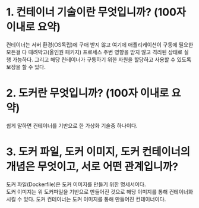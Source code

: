 # 1. 컨테이너 기술이란 무엇입니까? (100자 이내로 요약)
컨테이너는 서버 환경(OS독립)에 구애 받지 않고 여기에 애플리케이션이 구동에 필요한 모든걸 다 때려박고(올인원 패키지) 프로세스 주변 영향을 받지 않고 격리된 상태로 실행 가능하다. 그리고 해당 컨테이너가 구동하기 위한 자원을 할당하고 사용할 수 있도록 보장을 할 수 있다.

# 2. 도커란 무엇입니까? (100자 이내로 요약)
쉽게 말하면 컨테이너를 기반으로 한 가상화 기술중 하나이다.


# 3. 도커 파일, 도커 이미지, 도커 컨테이너의 개념은 무엇이고, 서로 어떤 관계입니까?
도커 파일(Dockerfile)은 도커 이미지를 만들기 위한 명세서이다.</br>
도커 이미지는 위 도커파일을 기반으로 만들어진 것으로 해당 이미지를 통해 컨테이너화 시킬 수 있다.
도커 컨테이너는 도커 이미지를 통해 만들어진 컨테이너이다.